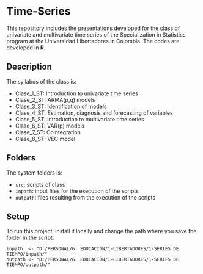 # Time-Series
This repository includes the presentations developed for the class of univariate and multivariate time series of the Specialization in Statistics program at the Universidad Libertadores in Colombia. The codes are developed in **R**.

## Description
The syllabus of the class is:
* Clase_1_ST: Introduction to univariate time series
* Clase_2_ST: ARMA(p,q) models
* Clase_3_ST: Identification of models
* Clase_4_ST: Estimation, diagnosis and forecasting of variables
* Clase_5_ST: Introduction to multivariate time series
* Clase_6_ST: VAR(p) models
* Clase_7_ST: Cointegration
* Clase_8_ST: VEC model
	
## Folders
The system folders is:
* ```src```: scripts of class
* ```inpath```: input files for the execution of the scripts
* ```outpath```: files resulting from the execution of the scripts

## Setup
To run this project, install it locally and change the path where you save the folder in the script:

```
inpath  <- "D:/PERSONAL/6. EDUCACIÓN/1-LIBERTADORES/1-SERIES DE TIEMPO/inpath/"
outpath <- "D:/PERSONAL/6. EDUCACIÓN/1-LIBERTADORES/1-SERIES DE TIEMPO/outpath/"
```

